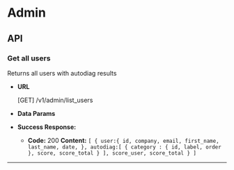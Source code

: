 # Admin

## API

### Get all users

  Returns all users with autodiag results

* **URL**

  [GET] /v1/admin/list_users

* **Data Params**

* **Success Response:**

  * **Code:** 200
    **Content:** `[
      {
        user:{
          id,
          company,
          email,
          first_name,
          last_name,
          date,
        },
        autodiag:[
          {
            category : {
              id,
              label,
              order
            },
            score,
            score_total
          }
        ],
        score_user,
        score_total
      }
    ]`
 
---